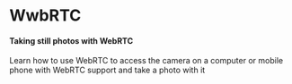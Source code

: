 # WwbRTC

#### Taking still photos with WebRTC

Learn how to use WebRTC to access the camera on a computer or mobile phone with WebRTC support and take a photo with it

